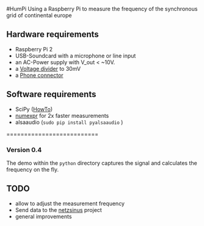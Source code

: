 #HumPi
Using a Raspberry Pi to measure the frequency of the synchronous grid of continental europe

## Hardware requirements
* Raspberry Pi 2
* USB-Soundcard with a microphone or line input
* an AC-Power supply with V_out <  ~10V.
* a [Voltage divider](https://en.wikipedia.org/wiki/Voltage_divider) to 30mV
* a [Phone connector](https://en.wikipedia.org/wiki/Phone_connector_%28audio%29)

## Software requirements
* SciPy ([HowTo](http://wyolum.com/numpyscipymatplotlib-on-raspberry-pi/))
* [numexpr](https://github.com/pydata/numexpr) for 2x faster measurements
* alsaaudio (`sudo pip install pyalsaaudio` )

==========================

### Version 0.4

The demo within the `python` directory captures the signal and calculates the frequency on the fly.

## TODO
* allow to adjust the measurement frequency
* Send data to the [netzsinus](https://github.com/netzsinus) project
* general improvements




